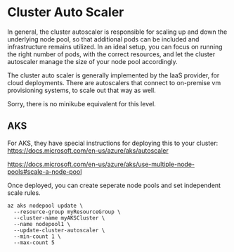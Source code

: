 # Cluster Auto Scaler

In general, the cluster autoscaler is responsible for scaling up and down the underlying node pool, so that additional pods can be included and infrastructure remains utilized. In an ideal setup, you can focus on running the right number of pods, with the correct resources, and let the cluster autoscaler manage the size of your node pool accordingly.

The cluster auto scaler is generally implemented by the IaaS provider, for cloud deployments. There are autoscalers that connect to on-premise vm provisioning systems, to scale out that way as well.

Sorry, there is no minikube equivalent for this level.

## AKS

For AKS, they have special instructions for deploying this to your cluster:
https://docs.microsoft.com/en-us/azure/aks/autoscaler

https://docs.microsoft.com/en-us/azure/aks/use-multiple-node-pools#scale-a-node-pool

Once deployed, you can create seperate node pools and set independent scale rules.

```
az aks nodepool update \
  --resource-group myResourceGroup \
  --cluster-name myAKSCluster \
  --name nodepool1 \
  --update-cluster-autoscaler \
  --min-count 1 \
  --max-count 5
```